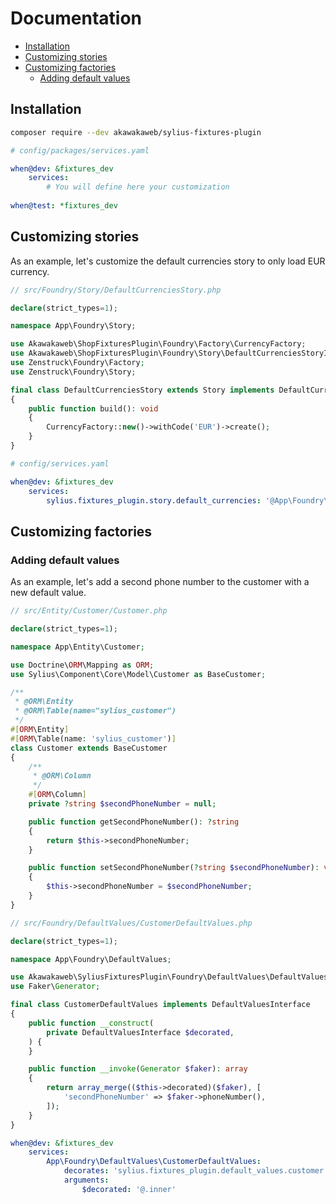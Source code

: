 # Documentation

<!-- TOC -->
* [Installation](#installation)
* [Customizing stories](#customizing-stories)
* [Customizing factories](#customizing-factories)
  * [Adding default values](#adding-default-values)
<!-- TOC -->

## Installation

```bash
composer require --dev akawakaweb/sylius-fixtures-plugin
```

```yaml
# config/packages/services.yaml

when@dev: &fixtures_dev
    services:
        # You will define here your customization
    
when@test: *fixtures_dev        
```

## Customizing stories

As an example, let's customize the default currencies story to only load EUR currency.

```php
// src/Foundry/Story/DefaultCurrenciesStory.php

declare(strict_types=1);

namespace App\Foundry\Story;

use Akawakaweb\ShopFixturesPlugin\Foundry\Factory\CurrencyFactory;
use Akawakaweb\ShopFixturesPlugin\Foundry\Story\DefaultCurrenciesStoryInterface;
use Zenstruck\Foundry\Factory;
use Zenstruck\Foundry\Story;

final class DefaultCurrenciesStory extends Story implements DefaultCurrenciesStoryInterface
{
    public function build(): void
    {
        CurrencyFactory::new()->withCode('EUR')->create();
    }
}
```

```yaml
# config/services.yaml

when@dev: &fixtures_dev
    services:
        sylius.fixtures_plugin.story.default_currencies: '@App\Foundry\Story\DefaultCurrenciesStory'
```

## Customizing factories

### Adding default values

As an example, let's add a second phone number to the customer with a new default value.

```php
// src/Entity/Customer/Customer.php

declare(strict_types=1);

namespace App\Entity\Customer;

use Doctrine\ORM\Mapping as ORM;
use Sylius\Component\Core\Model\Customer as BaseCustomer;

/**
 * @ORM\Entity
 * @ORM\Table(name="sylius_customer")
 */
#[ORM\Entity]
#[ORM\Table(name: 'sylius_customer')]
class Customer extends BaseCustomer
{
    /**
     * @ORM\Column
     */
    #[ORM\Column]
    private ?string $secondPhoneNumber = null;

    public function getSecondPhoneNumber(): ?string
    {
        return $this->secondPhoneNumber;
    }

    public function setSecondPhoneNumber(?string $secondPhoneNumber): void
    {
        $this->secondPhoneNumber = $secondPhoneNumber;
    }
}
```

```php
// src/Foundry/DefaultValues/CustomerDefaultValues.php

declare(strict_types=1);

namespace App\Foundry\DefaultValues;

use Akawakaweb\SyliusFixturesPlugin\Foundry\DefaultValues\DefaultValuesInterface;
use Faker\Generator;

final class CustomerDefaultValues implements DefaultValuesInterface
{
    public function __construct(
        private DefaultValuesInterface $decorated,
    ) {
    }

    public function __invoke(Generator $faker): array
    {
        return array_merge(($this->decorated)($faker), [
            'secondPhoneNumber' => $faker->phoneNumber(),
        ]);
    }
}
```

```yaml
when@dev: &fixtures_dev
    services:
        App\Foundry\DefaultValues\CustomerDefaultValues:
            decorates: 'sylius.fixtures_plugin.default_values.customer'
            arguments:
                $decorated: '@.inner'
```
